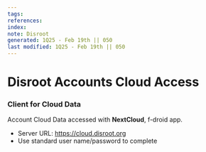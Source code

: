 ```yaml
---
tags: 
references:
index:
note: Disroot
generated: 1Q25 - Feb 19th || 050
last modified: 1Q25 - Feb 19th || 050
---
```


# Disroot Accounts Cloud Access

### Client for Cloud Data

Account Cloud Data accessed with **NextCloud**, f-droid app.

-  Server URL: https://cloud.disroot.org
-  Use standard user name/password to complete

